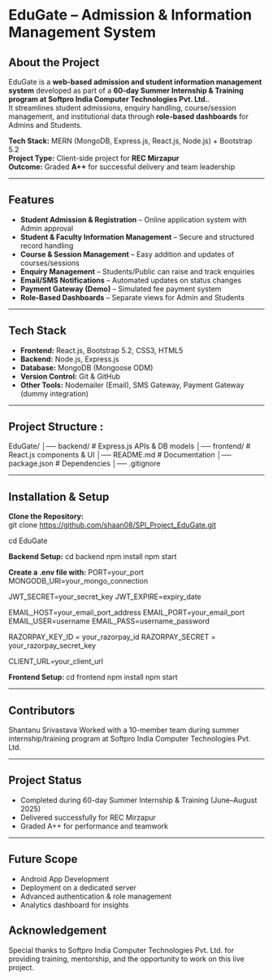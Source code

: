 #  EduGate – Admission & Information Management System  
##  About the Project

EduGate is a **web-based admission and student information management system** developed as part of a **60-day Summer Internship & Training program at Softpro India Computer Technologies Pvt. Ltd.**.  
It streamlines student admissions, enquiry handling, course/session management, and institutional data through **role-based dashboards** for Admins and Students.  

**Tech Stack:** 
MERN (MongoDB, Express.js, React.js, Node.js) + Bootstrap 5.2  
**Project Type:** 
Client-side project for **REC Mirzapur**  
**Outcome:** 
Graded **A++** for successful delivery and team leadership  

---

## Features  
- **Student Admission & Registration** – Online application system with Admin approval  
- **Student & Faculty Information Management** – Secure and structured record handling  
- **Course & Session Management** – Easy addition and updates of courses/sessions  
- **Enquiry Management** – Students/Public can raise and track enquiries  
- **Email/SMS Notifications** – Automated updates on status changes  
- **Payment Gateway (Demo)** – Simulated fee payment system  
- **Role-Based Dashboards** – Separate views for Admin and Students  

---

## Tech Stack  
- **Frontend:** React.js, Bootstrap 5.2, CSS3, HTML5  
- **Backend:** Node.js, Express.js  
- **Database:** MongoDB (Mongoose ODM)  
- **Version Control:** Git & GitHub  
- **Other Tools:** Nodemailer (Email), SMS Gateway, Payment Gateway (dummy integration)  

---

## Project Structure :
EduGate/
│── backend/ # Express.js APIs & DB models
│── frontend/ # React.js components & UI
│── README.md # Documentation
│── package.json # Dependencies
│── .gitignore

---

## Installation & Setup 

**Clone the Repository:**  
git clone https://github.com/shaan08/SPI_Project_EduGate.git

cd EduGate

**Backend Setup:**
cd backend
npm install
npm start

**Create a .env file with:**
PORT=your_port
MONGODB_URI=your_mongo_connection

JWT_SECRET=your_secret_key
JWT_EXPIRE=expiry_date

EMAIL_HOST=your_email_port_address
EMAIL_PORT=your_email_port
EMAIL_USER=username
EMAIL_PASS=username_password

RAZORPAY_KEY_ID = your_razorpay_id
RAZORPAY_SECRET = your_razorpay_secret_key

CLIENT_URL=your_client_url

**Frontend Setup:**
cd frontend
npm install
npm start

---

## Contributors
Shantanu Srivastava
Worked with a 10-member team during summer internship/training program at Softpro India Computer Technologies Pvt. Ltd.

---

## Project Status
- Completed during 60-day Summer Internship & Training (June–August 2025)
- Delivered successfully for REC Mirzapur
- Graded A++ for performance and teamwork

---

## Future Scope
- Android App Development
- Deployment on a dedicated server
- Advanced authentication & role management
- Analytics dashboard for insights

## Acknowledgement
Special thanks to Softpro India Computer Technologies Pvt. Ltd. for providing training, mentorship, and the opportunity to work on this live project.
